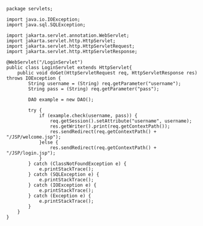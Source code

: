 	package servlets;
	
	import java.io.IOException;
	import java.sql.SQLException;
	
	import jakarta.servlet.annotation.WebServlet;
	import jakarta.servlet.http.HttpServlet;
	import jakarta.servlet.http.HttpServletRequest;
	import jakarta.servlet.http.HttpServletResponse;
	
	@WebServlet("/LoginServlet")
	public class LoginServlet extends HttpServlet{
		public void doGet(HttpServletRequest req, HttpServletResponse res) throws IOException {
			String username = (String) req.getParameter("username");
			String pass = (String) req.getParameter("pass");
			
			DAO example = new DAO();
			
			try {
				if (example.check(username, pass)) {
					req.getSession().setAttribute("username", username);
					res.getWriter().print(req.getContextPath());
					res.sendRedirect(req.getContextPath() + "/JSP/welcome.jsp");
				}else {
					res.sendRedirect(req.getContextPath() + "/JSP/login.jsp");
				}
			} catch (ClassNotFoundException e) {
				e.printStackTrace();
			} catch (SQLException e) {
				e.printStackTrace();
			} catch (IOException e) {
				e.printStackTrace();
			} catch (Exception e) {
				e.printStackTrace();
			}
		}
	}
